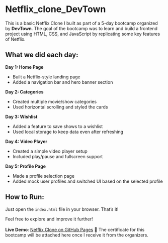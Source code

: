 # Netflix_clone_DevTown
This is a basic Netflix Clone I built as part of a 5-day bootcamp organized by **DevTown**. 
The goal of the bootcamp was to learn and build a frontend project using HTML, CSS, and JavaScript by replicating some key features of Netflix.

## What we did each day:

**Day 1: Home Page**
- Built a Netflix-style landing page
- Added a navigation bar and hero banner section

**Day 2: Categories**
- Created multiple movie/show categories
- Used horizontal scrolling and styled the cards

**Day 3: Wishlist**
- Added a feature to save shows to a wishlist
- Used local storage to keep data even after refreshing

**Day 4: Video Player**
- Created a simple video player setup
- Included play/pause and fullscreen support

**Day 5: Profile Page**
- Made a profile selection page
- Added mock user profiles and switched UI based on the selected profile  

## How to Run:
Just open the `index.html` file in your browser. That’s it!


Feel free to explore and improve it further! <br><br> 
**Live Demo**: [Netflix Clone on GitHub Pages](https://darshcmd.github.io/Netflix_clone_DevTown/)
📜 The certificate for this bootcamp will be attached here once I receive it from the organizers.

